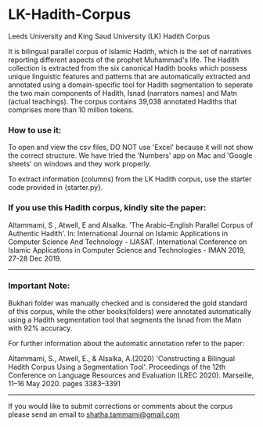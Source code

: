 # LK-Hadith-Corpus
Leeds University and King Saud University (LK) Hadith Corpus


It is bilingual parallel corpus of Islamic Hadith, which is the set of narratives reporting different aspects of the prophet Muhammad's life. The Hadith collection is extracted from the six canonical Hadith books which possess unique linguistic features and patterns that are automatically extracted and annotated using a domain-specific tool for Hadith segmentation to seperate the two main components of Hadith, Isnad (narrators names) and Matn (actual teachings). The corpus contains 39,038 annotated Hadiths that comprises more than 10 million tokens. 


### How to use it:
To open and view the csv files, DO NOT use 'Excel' because it will not show the correct structure. We have tried the 'Numbers' app on Mac and 'Google sheets' on windows and they work properly. 

To extract information (columns) from the LK Hadith corpus, use the starter code provided in {starter.py}.

### If you use this Hadith corpus, kindly site the paper: 

Altammami, S , Atwell, E and Alsalka. 'The Arabic–English Parallel Corpus of Authentic Hadith'. In: International Journal on Islamic Applications in Computer Science And Technology - IJASAT. International Conference on Islamic Applications in Computer Science and Technologies - IMAN 2019, 27-28 Dec 2019.


------------------------------------------------------------------------------------------

### Important Note: 
Bukhari folder was manually checked and is considered the gold standard of this corpus, while the other books(folders) were annotated automatically using a Hadith segmentation tool that segments the Isnad from the Matn with 92% accuracy. 

For further information about the automatic annotation refer to the paper: 

Altammami, S., Atwell, E., & Alsalka, A.(2020) 'Constructing a Bilingual Hadith Corpus Using a Segmentation Tool'. Proceedings of the 12th Conference on Language Resources and Evaluation (LREC 2020). Marseille, 11–16 May 2020. pages 3383–3391

------------------------------------------------------------------------------------------

If you would like to submit corrections or comments about the corpus please send an email to shatha.tammami@gmail.com
